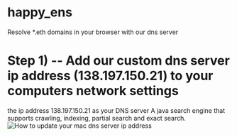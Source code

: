 # happy_ens
Resolve *.eth domains in your browser with our dns server

# Step 1) -- Add our custom dns server ip address (138.197.150.21) to your computers network settings
the ip address 138.197.150.21 as your DNS server
A java search engine that supports crawling, indexing, partial search and exact search.
![How to update your mac dns server ip address](happy_ens.gif)

